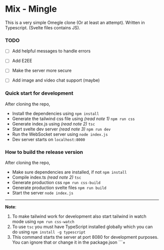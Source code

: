 # Mix - Mingle
This is a very simple Omegle clone (Or at least an attempt).
Written in Typescript. (Svelte files contains JS).

### TODO
- [ ] Add helpful messages to handle errors
- [ ] Add E2EE
- [ ] Make the server more secure
- [ ] Add image and video chat support (maybe)


### Quick start for development
After cloning the repo,
- Install the dependencies using  `npm install`
- Generate the tailwind css file using _(read note 1)_  `npm run css`
- Generate index.js using _(read note 2)_  `tsc`
- Start svelte dev server _(read note 3)_  `npm run dev`
- Run the WebSocket server using  `node index.js`
- Dev server starts on  `localhost:8000`

### How to build the release version
 After cloning the repo,
 - Make sure dependencies are installed, if not  `npm install`
 - Compile index.ts _(read note 2)_  `tsc`
 - Generate production css  `npm run css-build`
 - Generate production svelte files  `npm run build`
 - Start the server  `node index.js`
----------

 **Note**: 
 1. To make tailwind work for development also start tailwind in watch mode using `npm run css-watch`
 2. To use `tsc` you must have TypeScript installed globally which you can do using `npm install -g typescript`
 3. This command starts the server at port 8080 for development purposes. You can ignore that or change it in the package.json ```+